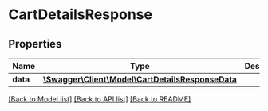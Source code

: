 # CartDetailsResponse

## Properties
Name | Type | Description | Notes
------------ | ------------- | ------------- | -------------
**data** | [**\Swagger\Client\Model\CartDetailsResponseData**](CartDetailsResponseData.md) |  | [optional] 

[[Back to Model list]](../README.md#documentation-for-models) [[Back to API list]](../README.md#documentation-for-api-endpoints) [[Back to README]](../README.md)


